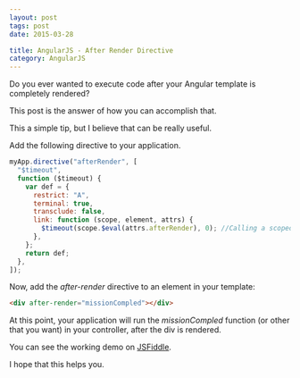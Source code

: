 ```yaml
---
layout: post
tags: post
date: 2015-03-28

title: AngularJS - After Render Directive
category: AngularJS
---
```


Do you ever wanted to execute code after your Angular template is completely rendered?

This post is the answer of how you can accomplish that.

This a simple tip, but I believe that can be really useful.

Add the following directive to your application.

```js
myApp.directive("afterRender", [
  "$timeout",
  function ($timeout) {
    var def = {
      restrict: "A",
      terminal: true,
      transclude: false,
      link: function (scope, element, attrs) {
        $timeout(scope.$eval(attrs.afterRender), 0); //Calling a scoped method
      },
    };
    return def;
  },
]);
```

Now, add the _after-render_ directive to an element in your template:

```html
<div after-render="missionCompled"></div>
```

At this point, your application will run the _missionCompled_ function (or other that you want) in your controller, after the div is rendered.

You can see the working demo on [JSFiddle](https://jsfiddle.net/gsferreira/h53okjtu/).

I hope that this helps you.
